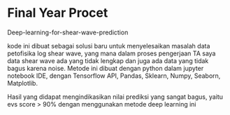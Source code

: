 # Final Year Procet
Deep-learning-for-shear-wave-prediction

kode ini dibuat sebagai solusi baru untuk menyelesaikan masalah data petofisika log shear wave, yang mana dalam proses pengerjaan TA saya data shear wave ada yang tidak lengkap dan juga ada data yang tidak bagus karena noise. Metode ini dibuat dengan python dalam jupyter notebook IDE, dengan Tensorflow API, Pandas, Sklearn, Numpy, Seaborn, Matplotlib.

Hasil yang didapat mengindikasikan nilai prediksi yang sangat bagus, yaitu evs score > 90% dengan menggunakan metode deep learning ini

